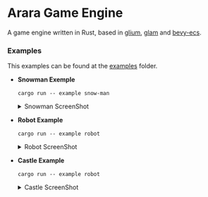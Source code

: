 # Arara Game Engine

A game engine written in Rust, based in [glium](https://github.com/glium/glium), [glam](https://github.com/bitshifter/glam-rs) and [bevy-ecs](https://github.com/bevyengine/bevy).

### Examples

This examples can be found at the [examples](./examples) folder.

* **Snowman Exemple**
    ```shell
    cargo run -- example snow-man
    ```
    <details>
        <summary>Snowman ScreenShot</summary>
        <img src="./docs/snowman.gif">
    </details>

* **Robot Example**
    ```shell
    cargo run -- example robot
    ```
    <details>
        <summary>Robot ScreenShot</summary>
        <img src="./docs/robot.png">
    </details>

* **Castle Example**
    ```shell
    cargo run -- example robot
    ```
    <details>
        <summary>Castle ScreenShot</summary>
        <img src="./docs/castle.png">
    </details>